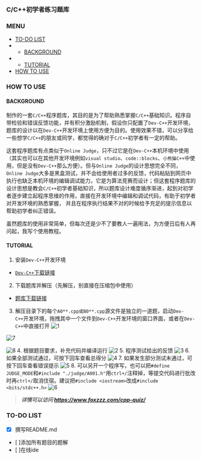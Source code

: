 ### C/C++初学者练习题库

### MENU

- [TO-DO LIST](#to-do-list)
- + [BACKGROUND](#background)
- + [TUTORIAL](#tutorial)
- [HOW TO USE](#how-to-use)

### HOW TO USE

#### BACKGROUND

制作的一套`C/C++`程序题库，其目的是为了帮助熟悉掌握`C/C++`基础知识。程序自带检验和错误反馈功能，并有积分激励机制，假设你只配置了`Dev-C++`开发环境，题库的设计以在`Dev-C++`开发环境上使用方便为目的。使用效果不错，可以分享给一些想学`C/C++`的朋友或同学，都觉得的确对于`C/C++`初学者有一定的帮助。

这套程序题库有点类似于`Online Judge`，只不过它是在`Dev-C++`本机环境中使用（其实也可以在其他开发环境例如`visual studio`、`code::blocks`、`小熊猫C++`中使用，但是没有`Dev-C++`那么方便）。但与`Online Judge`的设计思想完全不同，`Online Judge`大多是黑盒测试，并不会给使用者过多的反馈，代码粘贴到网页中执行也缺乏本机环境的编辑调试能力，它是为算法竞赛而设计；但这套程序题库的设计思想是教会`C/C++`初学者基础知识，所以题库设计难度循序渐进，起到对初学者逐步建立起程序思维的作用，直接在开发环境中编辑和调试代码，有助于初学者对开发环境的熟悉掌握， 并且在程序执行结果不对的时候给予充足的提示信息以帮助初学者纠正错误。

虽然题库的使用非常简单，但每次还是少不了要教人一遍用法，为方便日后有人再问起，我写个使用教程。

#### TUTORIAL

1. 安装`Dev-C++`开发环境
  + [`Dev-C++`下载链接]()
2. 下载题库并解压（先解压，别直接在压缩包中使用）
  + [题库下载链接]()
3. 解压目录下的每个`A0**.cpp或B0**.cpp`源文件是独立的一道题，启动`Dev-C++`开发环境，拖拽其中一个文件到`Dev-C++`开发环境的窗口界面，或者在`Dev-C++`中直接打开
  ![1](https://www.foxzzz.com/cpp-quiz/1.png)
  
  ![7](http://61.186.173.89:2019/2023/05/20/55bec3eb189a0.png)
  
  ![8](http://61.186.173.89:2019/2023/05/20/bd918a524f937.png)
4. 根据题目要求，补充代码并编译运行
  ![2](https://www.foxzzz.com/cpp-quiz/2.png)
5. 程序测试给出的反馈
  ![3](https://www.foxzzz.com/cpp-quiz/3.png)
6. 如果全部测试通过，可按下回车查看总得分
  ![4](https://www.foxzzz.com/cpp-quiz/4.png)
7. 如果发生部分测试未通过，可按下回车查看错误提示
  ![5](https://www.foxzzz.com/cpp-quiz/5.png)
8. 可以另开一个程序写，也可以把`#define JUDGE_MODE`和`#include "./judge/A001.h"`用`ctrl+/`注释掉，等提交代码进行批改时再`ctrl+/`取消住宿。建议把`#include <iostream>`改成`#include <bits/stdc++.h>`
  ![6](http://61.186.173.89:2019/2023/05/20/fdec9e60b78b6.png)
  
> ***详情可以访问 https://www.foxzzz.com/cpp-quiz/***

### TO-DO LIST

- [X] 撰写README.md
- [ ]添加所有题目的题解
- [ ]在线ide

